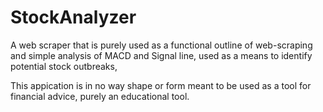 # StockAnalyzer
A web scraper that is purely used as a functional outline of web-scraping and simple analysis of MACD and Signal line, used as a means to identify potential stock outbreaks,

This appication is in no way shape or form meant to be used as a tool for financial advice, purely an educational tool.

